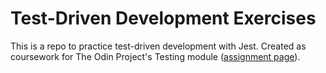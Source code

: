 # Test-Driven Development Exercises

This is a repo to practice test-driven development with Jest. Created as coursework for The Odin Project's Testing module ([assignment page](https://www.theodinproject.com/lessons/node-path-javascript-testing-practice)).